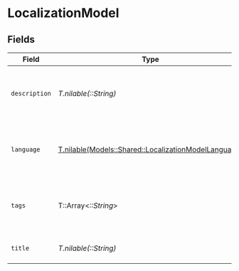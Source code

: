 # LocalizationModel


## Fields

| Field                                                                                                    | Type                                                                                                     | Required                                                                                                 | Description                                                                                              | Example                                                                                                  |
| -------------------------------------------------------------------------------------------------------- | -------------------------------------------------------------------------------------------------------- | -------------------------------------------------------------------------------------------------------- | -------------------------------------------------------------------------------------------------------- | -------------------------------------------------------------------------------------------------------- |
| `description`                                                                                            | *T.nilable(::String)*                                                                                    | :heavy_minus_sign:                                                                                       | The description of the content                                                                           | This video acts as learning content for software engineers.                                              |
| `language`                                                                                               | [T.nilable(Models::Shared::LocalizationModelLanguage)](../../models/shared/localizationmodellanguage.md) | :heavy_minus_sign:                                                                                       | The language associated with the localization details                                                    |                                                                                                          |
| `tags`                                                                                                   | T::Array<*::String*>                                                                                     | :heavy_minus_sign:                                                                                       | The tags associated with the localization details                                                        | [<br/>"Sales Techniques",<br/>"Customer Service"<br/>]                                                   |
| `title`                                                                                                  | *T.nilable(::String)*                                                                                    | :heavy_minus_sign:                                                                                       | The title of the content                                                                                 | Software Engineer Lv 1                                                                                   |